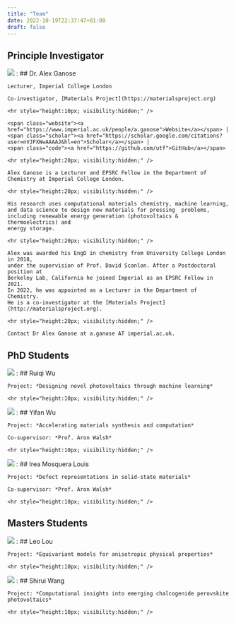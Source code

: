 ```yaml
---
title: "Team"
date: 2022-10-19T22:37:47+01:00
draft: false
---
```


<div class="team-container">

## Principle Investigator

<span class="team"><img src="../team_alex_ganose.jpg"></span>
:   ## Dr. Alex Ganose

    Lecturer, Imperial College London

    Co-investigator, [Materials Project](https://materialsproject.org)

    <hr style="height:10px; visibility:hidden;" />

    <span class="website"><a href="https://www.imperial.ac.uk/people/a.ganose">Website</a></span> |
    <span class="scholar"><a href="https://scholar.google.com/citations?user=nVJFXWwAAAAJ&hl=en">Scholar</a></span> |
    <span class="code"><a href="https://github.com/utf">GitHub</a></span>

    <hr style="height:20px; visibility:hidden;" />

    Alex Ganose is a Lecturer and EPSRC Fellow in the Department of Chemistry at Imperial College London.

    <hr style="height:20px; visibility:hidden;" />

    His research uses computational materials chemistry, machine learning,
    and data science to design new materials for pressing  problems,
    including renewable energy generation (photovoltaics & thermoelectrics) and
    energy storage.

    <hr style="height:20px; visibility:hidden;" />

    Alex was awarded his EngD in chemistry from University College London in 2018,
    under the supervision of Prof. David Scanlon. After a Postdoctoral position at
    Berkeley Lab, California he joined Imperial as an EPSRC Fellow in 2021.
    In 2022, he was appointed as a Lecturer in the Department of Chemistry.
    He is a co-investigator at the [Materials Project](http://materialsproject.org).

    <hr style="height:20px; visibility:hidden;" />

    Contact Dr Alex Ganose at a.ganose AT imperial.ac.uk.


## PhD Students

<span class="team"><img src="../team_ruiqi_wu.jpg"></span>
:   ## Ruiqi Wu

    Project: *Designing novel photovoltaics through machine learning*

    <hr style="height:10px; visibility:hidden;" />

<span class="team"><img src="../team_yifan_wu.jpg"></span>
:   ## Yifan Wu

    Project: *Accelerating materials synthesis and computation*

    Co-supervisor: *Prof. Aron Walsh*

    <hr style="height:10px; visibility:hidden;" />

<span class="team"><img src="../team_irea_louis.jpg"></span>
:   ## Irea Mosquera Louis

    Project: *Defect representations in solid-state materials*

    Co-supervisor: *Prof. Aron Walsh*

    <hr style="height:10px; visibility:hidden;" />


## Masters Students

<span class="team"><img src="../team_leo_lou.jpg"></span>
:   ## Leo Lou

    Project: *Equivariant models for anisotropic physical properties*

    <hr style="height:10px; visibility:hidden;" />

<span class="team"><img src="../team_shirui_wang.jpg"></span>
:   ## Shirui Wang

    Project: *Computational insights into emerging chalcogenide perovskite photovoltaics*

    <hr style="height:10px; visibility:hidden;" />

</div>
